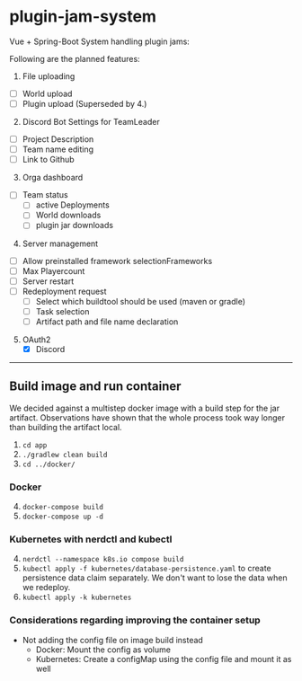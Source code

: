 # plugin-jam-system
Vue + Spring-Boot System handling plugin jams:

Following are the planned features:

1. File uploading
  - [ ] World upload
  - [ ] Plugin upload (Superseded by 4.)
2. Discord Bot Settings for TeamLeader
  - [ ] Project Description
  - [ ] Team name editing
  - [ ] Link to Github
3. Orga dashboard
  - [ ] Team status
    - [ ] active Deployments
    - [ ] World downloads
    - [ ] plugin jar downloads
4. Server management
  - [ ] Allow preinstalled framework selectionFrameworks
  - [ ] Max Playercount
  - [ ] Server restart
  - [ ] Redeployment request
    - [ ] Select which buildtool should be used (maven or gradle)
    - [ ] Task selection
    - [ ] Artifact path and file name declaration
5. OAuth2
   - [x] Discord 

---
## Build image and run container

We decided against a multistep docker image with a build step for the jar artifact.
Observations have shown that the whole process took way longer than building the artifact local.

1. `cd app`
2. `./gradlew clean build`
3. `cd ../docker/`

### Docker 

4. `docker-compose build` 
5. `docker-compose up -d`

### Kubernetes with nerdctl and kubectl

4. `nerdctl --namespace k8s.io compose build`
5. `kubectl apply -f kubernetes/database-persistence.yaml` to create persistence data claim separately. We don't want to lose the data when we redeploy. 
7. `kubectl apply -k kubernetes`

### Considerations regarding improving the container setup

- Not adding the config file on image build instead
  - Docker: Mount the config as volume
  - Kubernetes: Create a configMap using the config file and mount it as well
